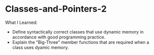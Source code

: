# Classes-and-Pointers-2

What I Learned:
- Define syntactically correct classes that use dynamic memory in accordance with good programming practice.
- Explain the "Big-Three" member functions that are required when a class uses dyamic memory.

